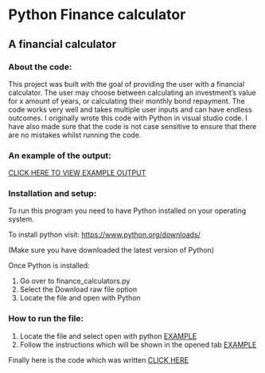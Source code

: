 # Python Finance calculator
## A financial calculator
### About the code:
This project was built with the goal of providing the user with a financial calculator.
The user may choose between calculating an investment’s value for x amount of years, or calculating their monthly bond repayment.
The code works very well and takes multiple user inputs and can have endless outcomes. I originally wrote this code with Python in visual studio code.
I have also made sure that the code is not case sensitive to ensure that there are no mistakes whilst running the code.

### An example of the output:
[CLICK HERE TO VIEW EXAMPLE OUTPUT](financial_calculatorscreenshot.png)

### Installation and setup:
To run this program you need to have Python installed on your operating system.

To install python visit: https://www.python.org/downloads/

(Make sure you have downloaded the latest version of Python)

Once Python is installed:
1. Go over to finance_calculators.py
2. Select the Download raw file option
3. Locate the file and open with Python

### How to run the file:
1. Locate the file and select open with python [EXAMPLE](openwithss.png)
2. Follow the instructions which will be shown in the opened tab [EXAMPLE](financecalcinstr.png)

Finally here is the code which was written [CLICK HERE](finance_calculators.py)
